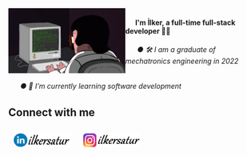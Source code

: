 <img src="https://github.com/ilkersatur/ilkersatur/blob/main/Icons/coding1.gif?raw=true" align="left"/>


<h4>&nbsp &nbsp &nbsp I'm İlker, a full-time full-stack developer 👨‍💻</h4>

<h6>
&nbsp &nbsp &nbsp ● 🛠 I am a graduate of mechatronics engineering in 2022  </h6>
  
<h6>
&nbsp &nbsp &nbsp ● 🌱 I’m currently learning software development</h6>

<!--
 
## My Skill Set
<h4>&nbspFrontend</h4>
<div align="left">
<a href="https://www.w3schools.com/css/" target="_blank"><img style="margin: 10px" src="https://github.com/ilkersatur/ilkersatur/blob/main/Icons/css.png?raw=true" alt="CSS3" height="40" /></a>  
<a href="https://en.wikipedia.org/wiki/HTML5" target="_blank"><img style="margin: 10px" src="https://github.com/ilkersatur/ilkersatur/blob/main/Icons/html.png?raw=true" alt="HTML5" height="40" /></a>  
<a href="https://www.javascript.com/" target="_blank"><img style="margin: 10px" src="https://github.com/ilkersatur/ilkersatur/blob/main/Icons/js.png?raw=true" alt="JavaScript" height="40" /></a>  
<a href="https://wordpress.com/" target="_blank"><img style="margin: 10px" src="https://profilinator.rishav.dev/skills-assets/wordpress.png" alt="WordPress" height="40" /></a> 
<a href="https://jquery.com/" target="_blank"><img style="margin: 10px" src="https://github.com/ilkersatur/ilkersatur/blob/main/Icons/jq.png?raw=true" alt="jQuery" height="40" /></a> 
 <a href="https://web.archive.org/web/20080705082025/http://ajaks.googlecode.com/" target="_blank"><img style="margin: 10px" src="https://github.com/ilkersatur/ilkersatur/blob/main/Icons/ajax.png?raw=true" alt="AJAX" height="40" /></a>
</div>

<h4>&nbspBackend</h4>
<div align="left">  
<a href="https://docs.microsoft.com/en-us/dotnet/csharp/" target="_blank"><img style="margin: 10px" src="https://github.com/ilkersatur/ilkersatur/blob/main/Icons/c%23.png?raw=true" alt="C#" height="40" /></a>
<img style="margin: 10px" src="https://github.com/ilkersatur/ilkersatur/blob/main/Icons/asp.png?raw=true" alt="asp" height="40" />
<a href="https://dotnet.microsoft.com/download" target="_blank"><img style="margin: 10px" src="https://upload.wikimedia.org/wikipedia/commons/thumb/e/ee/.NET_Core_Logo.svg/2048px-.NET_Core_Logo.svg.png" alt=".Net Core" height="40" /></a>  
<a href="https://www.cprogramming.com/" target="_blank"><img style="margin: 10px" src="https://github.com/ilkersatur/ilkersatur/blob/main/Icons/c.png?raw=true" alt="C" height="40" /></a>   
<a href="https://www.python.org/" target="_blank"><img style="margin: 10px" src="https://github.com/ilkersatur/ilkersatur/blob/main/Icons/python.png?raw=true" alt="Python" height="40" /></a>
<a href="https://www.microsoft.com/tr-tr/sql-server/sql-server-downloads" target="_blank"><img style="margin: 10px" src="https://github.com/ilkersatur/ilkersatur/blob/main/Icons/sql.png?raw=true" alt="SQL Server" height="40" /></a>  
</div>




<h4>&nbspOthers</h4>
<div align="left">
<a href="https://azure.microsoft.com/en-in/" target="_blank"><img style="margin: 10px" src="https://github.com/ilkersatur/ilkersatur/blob/main/Icons/Azure.png?raw=true" alt="Azure" height="40" /></a>  
<a href="https://www.arduino.cc/" target="_blank"><img style="margin: 10px" src="https://github.com/ilkersatur/ilkersatur/blob/main/Icons/arduino.png?raw=true" alt="Arduino" height="40" /></a>  
<a href="https://unity.com/" target="_blank"><img style="margin: 10px" src="https://github.com/ilkersatur/ilkersatur/blob/main/Icons/unity.png?raw=true" alt="Unity" height="40" /></a>  
 <a href="https://www.mathworks.com/products/matlab.html" target="_blank"><img style="margin: 10px" src="https://github.com/ilkersatur/ilkersatur/blob/main/Icons/matlab.png?raw=true" alt="MATLAB" height="40" /></a>
<a href="https://www.tutorialspoint.com/assembly_programming/index.htm" target="_blank"><img style="margin: 10px" src="https://github.com/ilkersatur/ilkersatur/blob/main/Icons/asm.png?raw=true" alt="As" height="40" /></a>
    <a href="https://www.w3schools.com/xml/xml_whatis.asp" target="_blank"><img style="margin: 10px" src="https://github.com/ilkersatur/ilkersatur/blob/main/Icons/xml.png?raw=true" alt="XML" height="40" /></a>
<a href="https://www.json.org/json-en.html" target="_blank"><img style="margin: 10px" src="https://github.com/ilkersatur/ilkersatur/blob/main/Icons/json.png?raw=true" alt="JSON" height="40" /></a>
</div>

-->

## Connect with me  
<div align="left">
<a href="https://www.linkedin.com/in/ilkersatur/" target="_blank"><img style="margin: 10px" src="https://github.com/ilkersatur/ilkersatur/blob/main/Icons/ln.png?raw=true" alt="Linkedin" height="30" /></a>  
<a href="https://www.instagram.com/ilkersatur/" target="_blank"><img style="margin: 10px" src="https://github.com/ilkersatur/ilkersatur/blob/main/Icons/inst.png?raw=true" alt="Instagram" height="30" /></a> 

  <!--<img src="https://github-readme-stats.vercel.app/api/top-langs/?username=ilkersatur&layout=compact" align="right" style="width: 40% "/>-->

